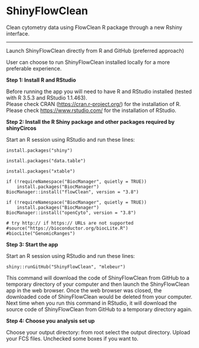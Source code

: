 ShinyFlowClean
========
Clean cytometry data using FlowClean R package through a new Rshiny interface.

*****

Launch ShinyFlowClean directly from R and GitHub (preferred approach)

User can choose to run ShinyFlowClean installed locally for a more preferable experience.

**Step 1: Install R and RStudio**

Before running the app you will need to have R and RStudio installed (tested with R 3.5.3 and RStudio 1.1.463).  
Please check CRAN (<a href="https://cran.r-project.org/" target="_blank">https://cran.r-project.org/</a>) for the installation of R.  
Please check <a href="https://www.rstudio.com/" target="_blank">https://www.rstudio.com/</a> for the installation of RStudio.  

**Step 2: Install the R Shiny package and other packages required by shinyCircos**

Start an R session using RStudio and run these lines:  
```
install.packages("shiny")  

install.packages("data.table")

install.packages("xtable")

if (!requireNamespace("BiocManager", quietly = TRUE))
    install.packages("BiocManager")
BiocManager::install("flowClean", version = "3.8")

if (!requireNamespace("BiocManager", quietly = TRUE))
    install.packages("BiocManager")
BiocManager::install("openCyto", version = "3.8")

# try http:// if https:// URLs are not supported   
#source("https://bioconductor.org/biocLite.R")  
#biocLite("GenomicRanges")
```

**Step 3: Start the app**  

Start an R session using RStudio and run these lines:  
```
shiny::runGitHub("ShinyFlowClean", "mlebeur")
```
This command will download the code of ShinyFlowClean from GitHub to a temporary directory of your computer and then launch the ShinyFlowClean app in the web browser. Once the web browser was closed, the downloaded code of ShinyFlowClean would be deleted from your computer. Next time when you run this command in RStudio, it will download the source code of ShinyFlowClean from GitHub to a temporary directory again. 

**Step 4: Choose you analysis set up**  

Choose your output directory: from root select the output directory.
Upload your FCS files.
Unchecked some boxes if you want to.



